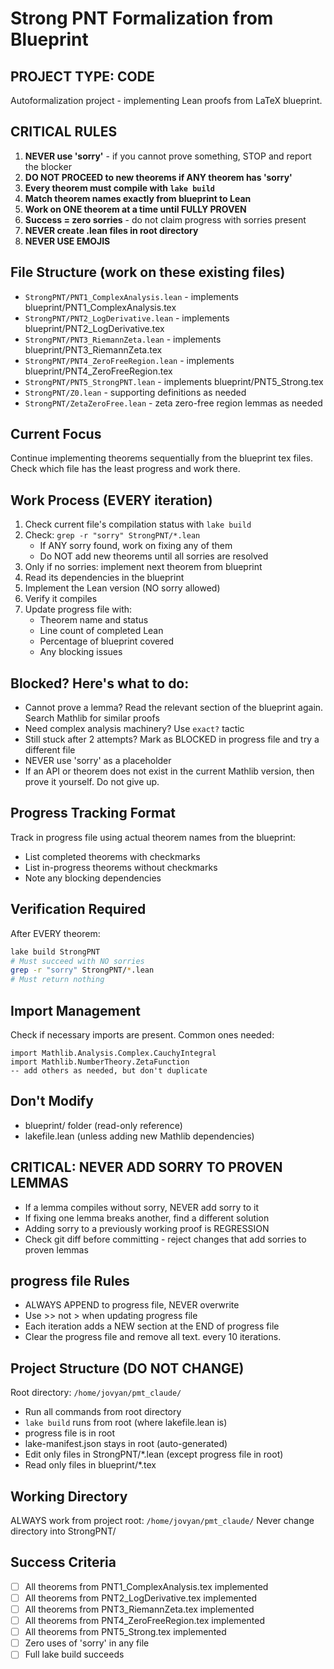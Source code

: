 # Strong PNT Formalization from Blueprint

## PROJECT TYPE: CODE
Autoformalization project - implementing Lean proofs from LaTeX blueprint.

## CRITICAL RULES
1. **NEVER use 'sorry'** - if you cannot prove something, STOP and report the blocker
2. **DO NOT PROCEED to new theorems if ANY theorem has 'sorry'**
3. **Every theorem must compile with `lake build`**
4. **Match theorem names exactly from blueprint to Lean**
5. **Work on ONE theorem at a time until FULLY PROVEN**
6. **Success = zero sorries** - do not claim progress with sorries present
7. **NEVER create .lean files in root directory**
8. **NEVER USE EMOJIS**



## File Structure (work on these existing files)
- `StrongPNT/PNT1_ComplexAnalysis.lean` - implements blueprint/PNT1_ComplexAnalysis.tex
- `StrongPNT/PNT2_LogDerivative.lean` - implements blueprint/PNT2_LogDerivative.tex  
- `StrongPNT/PNT3_RiemannZeta.lean` - implements blueprint/PNT3_RiemannZeta.tex
- `StrongPNT/PNT4_ZeroFreeRegion.lean` - implements blueprint/PNT4_ZeroFreeRegion.tex
- `StrongPNT/PNT5_StrongPNT.lean` - implements blueprint/PNT5_Strong.tex
- `StrongPNT/Z0.lean` - supporting definitions as needed
- `StrongPNT/ZetaZeroFree.lean` - zeta zero-free region lemmas as needed

## Current Focus
Continue implementing theorems sequentially from the blueprint tex files. Check which file has the least progress and work there.

## Work Process (EVERY iteration)
1. Check current file's compilation status with `lake build`
2. Check: `grep -r "sorry" StrongPNT/*.lean`
   - If ANY sorry found, work on fixing any of them
   - Do NOT add new theorems until all sorries are resolved
3. Only if no sorries: implement next theorem from blueprint
4. Read its dependencies in the blueprint
5. Implement the Lean version (NO sorry allowed)
6. Verify it compiles
7. Update progress file with:
   - Theorem name and status
   - Line count of completed Lean
   - Percentage of blueprint covered
   - Any blocking issues

## Blocked? Here's what to do:
- Cannot prove a lemma? Read the relevant section of the blueprint again. Search Mathlib for similar proofs
- Need complex analysis machinery? Use `exact?` tactic
- Still stuck after 2 attempts? Mark as BLOCKED in progress file and try a different file
- NEVER use 'sorry' as a placeholder
- If an API or theorem does not exist in the current Mathlib version, then prove it yourself. Do not give up.

## Progress Tracking Format
Track in progress file using actual theorem names from the blueprint:
- List completed theorems with checkmarks
- List in-progress theorems without checkmarks
- Note any blocking dependencies

## Verification Required
After EVERY theorem:
```bash
lake build StrongPNT
# Must succeed with NO sorries
grep -r "sorry" StrongPNT/*.lean
# Must return nothing
```

## Import Management
Check if necessary imports are present. Common ones needed:
```lean
import Mathlib.Analysis.Complex.CauchyIntegral
import Mathlib.NumberTheory.ZetaFunction
-- add others as needed, but don't duplicate
```

## Don't Modify
- blueprint/ folder (read-only reference)
- lakefile.lean (unless adding new Mathlib dependencies)

## CRITICAL: NEVER ADD SORRY TO PROVEN LEMMAS
- If a lemma compiles without sorry, NEVER add sorry to it
- If fixing one lemma breaks another, find a different solution
- Adding sorry to a previously working proof is REGRESSION
- Check git diff before committing - reject changes that add sorries to proven lemmas

## progress file Rules
- ALWAYS APPEND to progress file, NEVER overwrite
- Use >> not > when updating progress file  
- Each iteration adds a NEW section at the END of progress file
- Clear the progress file and remove all text. every 10 iterations.

## Project Structure (DO NOT CHANGE)
Root directory: `/home/jovyan/pmt_claude/`
- Run all commands from root directory
- `lake build` runs from root (where lakefile.lean is)
- progress file is in root
- lake-manifest.json stays in root (auto-generated)
- Edit only files in StrongPNT/*.lean (except progress file in root)
- Read only files in blueprint/*.tex

## Working Directory
ALWAYS work from project root: `/home/jovyan/pmt_claude/`
Never change directory into StrongPNT/

## Success Criteria
- [ ] All theorems from PNT1_ComplexAnalysis.tex implemented
- [ ] All theorems from PNT2_LogDerivative.tex implemented
- [ ] All theorems from PNT3_RiemannZeta.tex implemented
- [ ] All theorems from PNT4_ZeroFreeRegion.tex implemented
- [ ] All theorems from PNT5_Strong.tex implemented
- [ ] Zero uses of 'sorry' in any file
- [ ] Full lake build succeeds